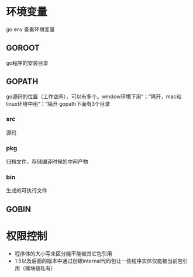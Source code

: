 # 环境变量
go env 查看环境变量
## GOROOT
go程序的安装目录

## GOPATH
go源码的位置（工作空间），可以有多个。window环境下用“；”隔开，mac和linux环境中用“：”隔开
gopath下面有3个目录
### src
源码
### pkg
归档文件，存储编译时候的中间产物
### bin
生成的可执行文件

## GOBIN

# 权限控制
- 程序体的大小写来区分能不能被其它包引用
- 1.5以及后面的版本中通过创建internal代码包让一些程序实体仅能被当前包引用（模块级私有）
